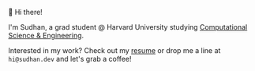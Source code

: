 👋 Hi there!

I'm Sudhan, a grad student @ Harvard University studying [Computational Science & Engineering](https://en.wikipedia.org/wiki/Computational_science#:~:text=citation%20needed%5D-,Computational%20science%20in%20engineering,-%5Bedit%5D).</br>

Interested in my work? Check out my [resume](https://sudhan.dev/resume.pdf) or drop me a line at `hi@sudhan.dev` and let's grab a coffee!
<!--
**sudhanchitgopkar/sudhanchitgopkar** is a ✨ _special_ ✨ repository because its `README.md` (this file) appears on your GitHub profile.
--------------------------------------------------------------------------------------------------------------------------------------------------------------------
<h3 align="center">👋 Hi there, I'm Sudhan!</h3>

<p align="center">
  <a href="https://sudhan.dev/resume.pdf">Resume</a> •
  <a href="https://sudhan.dev/">Website</a> •
  <a href="https://www.linkedin.com/in/sudhanchitgopkar/">LinkedIn</a>
</p>

I'm a fourth year @ UGA studying Computer Science + International Affairs. Currently, I'm:
-  📡  Helping beam memes into Low-Earth-Orbit with **[MEMESat-1](https://letsgo2space.com/memesat-1-3/)**
-  🔧  Developing **[JADE](https://github.com/sudhanchitgopkar/jade)**, a lightweight graphics package made from scratch
-  🧮  Creating mathematical visualizations and **[generative art](https://www.youtube.com/watch?v=la8MevQxLZw)**
-  💻  Working as an SDE intern @ **Amazon**
-  🐶  Advising (ex-director) **[UGAHacks](https://ugahacks.com/)**

If I'm not doing any of those things, you can probably find me [listening](https://open.spotify.com/user/sudhan.chitgopkar?si=7047f7e2c1224def) to music, tinkering with code, or exploring. 

Interested in my work? Drop me a line at `hi@sudhan.dev` and let's grab a coffee!
-->
